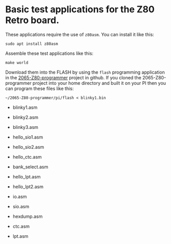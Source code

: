 # Basic test applications for the Z80 Retro board.

These applications require the use of `z80asm`.  You can install it like this:

	sudo apt install z80asm

Assemble these test applications like this:

	make world

Download them into the FLASH by using the `flash` programming application in the 
[2065-Z80-programmer](https://github.com/johnwinans/2065-Z80-programmer/tree/master/pi) 
project in github.  If you cloned the 2065-Z80-programmer project into your
home directory and built it on your PI then you can program these files like this:

	~/2065-Z80-programmer/pi/flash < blinky1.bin


* blinky1.asm
* blinky2.asm
* blinky3.asm
* hello_sio1.asm
* hello_sio2.asm
* hello_ctc.asm
* bank_select.asm
* hello_lpt.asm
* hello_lpt2.asm

* io.asm
* sio.asm
* hexdump.asm
* ctc.asm
* lpt.asm

